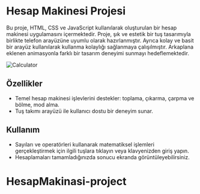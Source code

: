 # Hesap Makinesi Projesi

Bu proje, HTML, CSS ve JavaScript kullanılarak oluşturulan bir hesap makinesi uygulamasını içermektedir. Proje, şık ve estetik bir tuş tasarımıyla birlikte telefon arayüzüne uyumlu olarak hazırlanmıştır. Ayrıca kolay ve basit bir arayüz kullanılarak kullanma kolaylığı sağlanmaya çalışılmıştır.  Arkaplana eklenen animasyonla farklı bir tasarım deneyimi sunmayı hedeflemektedir.

![Calculator](calculator.gif)

## Özellikler

- Temel hesap makinesi işlevlerini destekler: toplama, çıkarma, çarpma ve bölme, mod alma.
- Tuş takımı arayüzü ile kullanıcı dostu bir deneyim sunar.

## Kullanım
- Sayıları ve operatörleri kullanarak matematiksel işlemleri gerçekleştirmek için ilgili tuşlara tıklayın veya klavyenizden giriş yapın.
- Hesaplamaları tamamladığınızda sonucu ekranda görüntüleyebilirsiniz.
# HesapMakinasi-project
